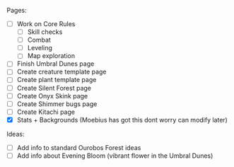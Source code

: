 Pages:
- [ ] Work on Core Rules
	- [ ] Skill checks
	- [ ] Combat
	- [ ] Leveling
	- [ ] Map exploration
- [ ] Finish Umbral Dunes page
- [ ] Create creature template page
- [ ] Create plant template page
- [ ] Create Silent Forest page
- [ ] Create Onyx Skink page
- [ ] Create Shimmer bugs page
- [ ] Create Kitachi page
- [x] Stats + Backgrounds (Moebius has got this dont worry can modify later)

Ideas:
- [ ] Add info to standard Ourobos Forest ideas
- [ ] Add info about Evening Bloom (vibrant flower in the Umbral Dunes)